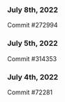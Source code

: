 ### July 8th, 2022

Commit #272994

### July 5th, 2022

Commit #314353


### July 4th, 2022

Commit #72281

